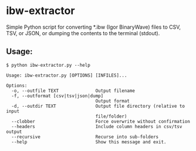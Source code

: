 # ibw-extractor

Simple Python script for converting \*.ibw (Igor BinaryWave) files to CSV, TSV, or JSON, or dumping the contents to the terminal (stdout).

## Usage:
```
$ python ibw-extractor.py --help

Usage: ibw-extractor.py [OPTIONS] [INFILES]...

Options:
  -o, --outfile TEXT              Output filename
  -f, --outformat [csv|tsv|json|dump]
                                  Output format
  -d, --outdir TEXT               Output file directory (relative to input
                                  file/folder)
  --clobber                       Force overwrite without confirmation
  --headers                       Include column headers in csv/tsv output
  --recursive                     Recurse into sub-folders
  --help                          Show this message and exit.
```

